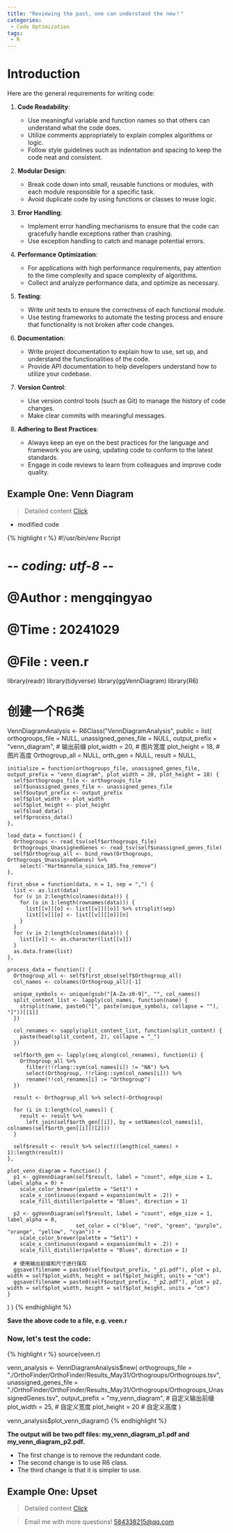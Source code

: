```yaml
---
title: "Reviewing the past, one can understand the new！"
categories: 
 - Code Optimization
tags: 
 - R
---
```


# Introduction

Here are the general requirements for writing code:

1. **Code Readability**:
   - Use meaningful variable and function names so that others can understand what the code does.
   - Utilize comments appropriately to explain complex algorithms or logic.
   - Follow style guidelines such as indentation and spacing to keep the code neat and consistent.

2. **Modular Design**:
   - Break code down into small, reusable functions or modules, with each module responsible for a specific task.
   - Avoid duplicate code by using functions or classes to reuse logic.

3. **Error Handling**:
   - Implement error handling mechanisms to ensure that the code can gracefully handle exceptions rather than crashing.
   - Use exception handling to catch and manage potential errors.

4. **Performance Optimization**:
   - For applications with high performance requirements, pay attention to the time complexity and space complexity of algorithms.
   - Collect and analyze performance data, and optimize as necessary.

5. **Testing**:
   - Write unit tests to ensure the correctness of each functional module.
   - Use testing frameworks to automate the testing process and ensure that functionality is not broken after code changes.

6. **Documentation**:
   - Write project documentation to explain how to use, set up, and understand the functionalities of the code.
   - Provide API documentation to help developers understand how to utilize your codebase.

7. **Version Control**:
   - Use version control tools (such as Git) to manage the history of code changes.
   - Make clear commits with meaningful messages.

8. **Adhering to Best Practices**:
   - Always keep an eye on the best practices for the language and framework you are using, updating code to conform to the latest standards.
   - Engage in code reviews to learn from colleagues and improve code quality.

## Example One: Venn Diagram

> Detailed content [Click][click-veen]

- modified code

{% highlight r %}
#!/usr/bin/env Rscript
# -*- coding: utf-8 -*-
# @Author    : mengqingyao
# @Time      : 20241029
# @File      : veen.r

library(readr)
library(tidyverse)
library(ggVennDiagram)
library(R6)

# 创建一个R6类
VennDiagramAnalysis <- R6Class("VennDiagramAnalysis",
  public = list(
    orthogroups_file = NULL,
    unassigned_genes_file = NULL,
    output_prefix = "venn_diagram",  # 输出前缀
    plot_width = 20,                  # 图片宽度
    plot_height = 18,                 # 图片高度
    Orthogroup_all = NULL,
    orth_gen = NULL,
    result = NULL,

    initialize = function(orthogroups_file, unassigned_genes_file, output_prefix = "venn_diagram", plot_width = 20, plot_height = 18) {
      self$orthogroups_file <- orthogroups_file
      self$unassigned_genes_file <- unassigned_genes_file
      self$output_prefix <- output_prefix
      self$plot_width <- plot_width
      self$plot_height <- plot_height
      self$load_data()
      self$process_data()
    },

    load_data = function() {
      Orthogroups <- read_tsv(self$orthogroups_file)
      Orthogroups_UnassignedGenes <- read_tsv(self$unassigned_genes_file)
      self$Orthogroup_all <- bind_rows(Orthogroups, Orthogroups_UnassignedGenes) %>%
        select(-"Hartmannula_sinica_185.fna_remove")
    },

    first_obse = function(data, n = 1, sep = ",") {
      list <- as.list(data)
      for (v in 2:length(colnames(data))) {
        for (o in 1:length(rownames(data))) {
          list[[v]][o] <- list[[v]][[o]] %>% strsplit(sep)
          list[[v]][o] <- list[[v]][[o]][n]
        }
      }
      for (v in 2:length(colnames(data))) {
        list[[v]] <- as.character(list[[v]])
      }
      as.data.frame(list)
    },

    process_data = function() {
      Orthogroup_all <- self$first_obse(self$Orthogroup_all)
      col_names <- colnames(Orthogroup_all)[-1]

      unique_symbols <- unique(gsub("[A-Za-z0-9]", "", col_names))
      split_content_list <- lapply(col_names, function(name) {
        strsplit(name, paste0("[", paste(unique_symbols, collapse = ""), "]"))[[1]]
      })

      col_renames <- sapply(split_content_list, function(split_content) {
        paste(head(split_content, 2), collapse = "_")
      })

      self$orth_gen <- lapply(seq_along(col_renames), function(i) {
        Orthogroup_all %>%
          filter(!!rlang::sym(col_names[i]) != "NA") %>%
          select(Orthogroup, !!rlang::sym(col_names[i])) %>%
          rename(!!col_renames[i] := "Orthogroup")
      })

      result <- Orthogroup_all %>% select(-Orthogroup)

      for (i in 1:length(col_names)) {
        result <- result %>%
          left_join(self$orth_gen[[i]], by = setNames(col_names[i], colnames(self$orth_gen[[i]])[2]))
      }

      self$result <- result %>% select((length(col_names) + 1):length(result))
    },

    plot_venn_diagram = function() {
      p1 <- ggVennDiagram(self$result, label = "count", edge_size = 1, label_alpha = 0) +
        scale_color_brewer(palette = "Set1") +
        scale_x_continuous(expand = expansion(mult = .2)) +
        scale_fill_distiller(palette = "Blues", direction = 1)

      p2 <- ggVennDiagram(self$result, label = "count", edge_size = 1, label_alpha = 0, 
                          set_color = c("blue", "red", "green", "purple", "orange", "yellow", "cyan")) +
        scale_color_brewer(palette = "Set1") +
        scale_x_continuous(expand = expansion(mult = .2)) +
        scale_fill_distiller(palette = "Blues", direction = 1)

      # 使用输出前缀和尺寸进行保存
      ggsave(filename = paste0(self$output_prefix, "_p1.pdf"), plot = p1, width = self$plot_width, height = self$plot_height, units = "cm")
      ggsave(filename = paste0(self$output_prefix, "_p2.pdf"), plot = p2, width = self$plot_width, height = self$plot_height, units = "cm")
    }
  )
)
{% endhighlight %}

**Save the above code to a file, e.g. veen.r**

### Now, let's test the code:

{% highlight r %}
source(veen.r)

venn_analysis <- VennDiagramAnalysis$new(
  orthogroups_file = "./OrthoFinder/OrthoFinder/Results_May31/Orthogroups/Orthogroups.tsv",
  unassigned_genes_file = "./OrthoFinder/OrthoFinder/Results_May31/Orthogroups/Orthogroups_UnassignedGenes.tsv",
  output_prefix = "my_venn_diagram",  # 自定义输出前缀
  plot_width = 25,                     # 自定义宽度
  plot_height = 20                      # 自定义高度
)

venn_analysis$plot_venn_diagram()
{% endhighlight %}

**The output will be two pdf files: my_venn_diagram_p1.pdf and my_venn_diagram_p2.pdf.**

- The first change is to remove the redundant code.
- The second change is to use R6 class.
- The third change is that it is simpler to use.

## Example One: Upset

> Detailed content [Click][click-upset]

> Email me with more questions!
> 584338215@qq.com

[click-veen]: https://mengqy2022.github.io/comparative%20genomics/Veen-plot/
[click-upset]: https://mengqy2022.github.io/comparative%20genomics/Upset-plot/

<script src="https://giscus.app/client.js"
        data-repo="mengqy2022/mengqy2022.github.io"
        data-repo-id="R_kgDONFQ-nw"
        data-category="Announcements"
        data-category-id="DIC_kwDONFQ-n84CjtiY"
        data-mapping="pathname"
        data-strict="0"
        data-reactions-enabled="1"
        data-emit-metadata="0"
        data-input-position="bottom"
        data-theme="dark_high_contrast"
        data-lang="zh-CN"
        crossorigin="anonymous"
        async>
</script>